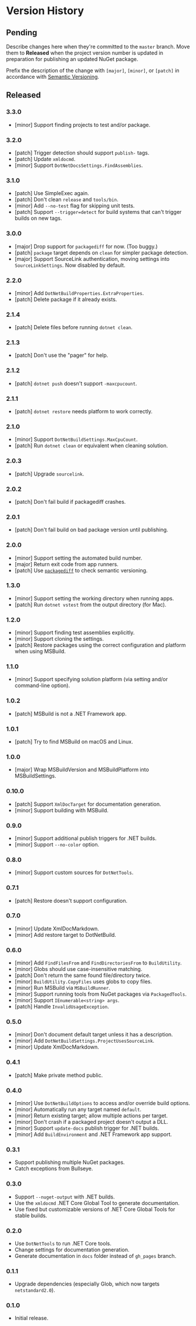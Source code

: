 # Version History

## Pending

Describe changes here when they're committed to the `master` branch. Move them to **Released** when the project version number is updated in preparation for publishing an updated NuGet package.

Prefix the description of the change with `[major]`, `[minor]`, or `[patch]` in accordance with [Semantic Versioning](https://semver.org/).

## Released

### 3.3.0

* [minor] Support finding projects to test and/or package.

### 3.2.0

* [patch] Trigger detection should support `publish-` tags.
* [patch] Update `xmldocmd`.
* [minor] Support `DotNetDocsSettings.FindAssemblies`.

### 3.1.0

* [patch] Use SimpleExec again.
* [patch] Don't clean `release` and `tools/bin`.
* [minor] Add `--no-test` flag for skipping unit tests.
* [patch] Support `--trigger=detect` for build systems that can't trigger builds on new tags.

### 3.0.0

* [major] Drop support for `packagediff` for now. (Too buggy.)
* [patch] `package` target depends on `clean` for simpler package detection.
* [major] Support SourceLink authentication, moving settings into `SourceLinkSettings`. Now disabled by default.

### 2.2.0

* [minor] Add `DotNetBuildProperties.ExtraProperties`.
* [patch] Delete package if it already exists.

### 2.1.4

* [patch] Delete files before running `dotnet clean`.

### 2.1.3

* [patch] Don't use the "pager" for help.

### 2.1.2

* [patch] `dotnet push` doesn't support `-maxcpucount`.

### 2.1.1

* [patch] `dotnet restore` needs platform to work correctly.

### 2.1.0

* [minor] Support `DotNetBuildSettings.MaxCpuCount`.
* [patch] Run `dotnet clean` or equivalent when cleaning solution.

### 2.0.3

* [patch] Upgrade `sourcelink`.

### 2.0.2

* [patch] Don't fail build if packagediff crashes.

### 2.0.1

* [patch] Don't fail build on bad package version until publishing.

### 2.0.0

* [minor] Support setting the automated build number.
* [major] Return exit code from app runners.
* [patch] Use [`packagediff`](https://www.nuget.org/packages/Faithlife.PackageDiffTool.Tool) to check semantic versioning.

### 1.3.0

* [minor] Support setting the working directory when running apps.
* [patch] Run `dotnet vstest` from the output directory (for Mac).

### 1.2.0

* [minor] Support finding test assemblies explicitly.
* [minor] Support cloning the settings.
* [patch] Restore packages using the correct configuration and platform when using MSBuild.

### 1.1.0

* [minor] Support specifying solution platform (via setting and/or command-line option).

### 1.0.2

* [patch] MSBuild is not a .NET Framework app.

### 1.0.1

* [patch] Try to find MSBuild on macOS and Linux.

### 1.0.0

* [major] Wrap MSBuildVersion and MSBuildPlatform into MSBuildSettings.

### 0.10.0

* [patch] Support `XmlDocTarget` for documentation generation.
* [minor] Support building with MSBuild.

### 0.9.0

* [minor] Support additional publish triggers for .NET builds.
* [minor] Support `--no-color` option.

### 0.8.0

* [minor] Support custom sources for `DotNetTools`.

### 0.7.1

* [patch] Restore doesn't support configuration.

### 0.7.0

* [minor] Update XmlDocMarkdown.
* [minor] Add restore target to DotNetBuild.

### 0.6.0

* [minor] Add `FindFilesFrom` and `FindDirectoriesFrom` to `BuildUtility`.
* [minor] Globs should use case-insensitive matching.
* [patch] Don't return the same found file/directory twice.
* [minor] `BuildUtility.CopyFiles` uses globs to copy files.
* [minor] Run MSBuild via `MSBuildRunner`.
* [minor] Support running tools from NuGet packages via `PackagedTools`.
* [minor] Support `IEnumerable<string> args`.
* [patch] Handle `InvalidUsageException`.

### 0.5.0

* [minor] Don't document default target unless it has a description.
* [minor] Add `DotNetBuildSettings.ProjectUsesSourceLink`.
* [minor] Update XmlDocMarkdown.

### 0.4.1

* [patch] Make private method public.

### 0.4.0

* [minor] Use `DotNetBuildOptions` to access and/or override build options.
* [minor] Automatically run any target named `default`.
* [minor] Return existing target; allow multiple actions per target.
* [minor] Don't crash if a packaged project doesn't output a DLL.
* [minor] Support `update-docs` publish trigger for .NET builds.
* [minor] Add `BuildEnvironment` and .NET Framework app support.

### 0.3.1

* Support publishing multiple NuGet packages.
* Catch exceptions from Bullseye.

### 0.3.0

* Support `--nuget-output` with .NET builds.
* Use the `xmldocmd` .NET Core Global Tool to generate documentation.
* Use fixed but customizable versions of .NET Core Global Tools for stable builds.

### 0.2.0

* Use `DotNetTools` to run .NET Core tools.
* Change settings for documentation generation.
* Generate documentation in `docs` folder instead of `gh_pages` branch.

### 0.1.1

* Upgrade dependencies (especially Glob, which now targets `netstandard2.0`).

### 0.1.0

* Initial release.

